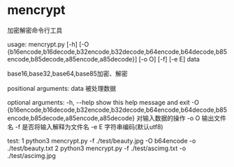 # mencrypt
加密解密命令行工具

usage: mencrypt.py [-h]
                   [-O {b16encode,b16decode,b32encode,b32decode,b64encode,b64decode,b85encode,b85decode,a85encode,a85decode}]
                   [-o O] [-f] [-e E]
                   data

base16,base32,base64,base85加密、解密

positional arguments:
  data                  被处理数据

optional arguments:
  -h, --help            show this help message and exit
  -O {b16encode,b16decode,b32encode,b32decode,b64encode,b64decode,b85encode,b85decode,a85encode,a85decode}
                        对输入数据的操作
  -o O                  输出文件名
  -f                    是否将输入解释为文件名
  -e E                  字符串编码(默认utf8)



test:
    1 python3 mencrypt.py -f ./test/beauty.jpg -O b64encode -o ./test/beauty.txt
    2 python3 mencrypt.py -f ./test/ascimg.txt -o ./test/ascimg.jpg